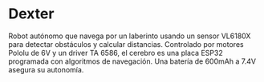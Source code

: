 # Dexter
Robot autónomo que navega por un laberinto usando un sensor VL6180X para detectar obstáculos y calcular distancias. Controlado por motores Pololu de 6V y un driver TA 6586, el cerebro es una placa ESP32 programada con algoritmos de navegación. Una batería de 600mAh a 7.4V asegura su autonomía.
